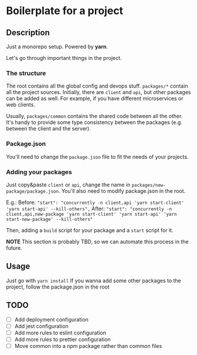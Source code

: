 # Boilerplate for a project

## Description
Just a monorepo setup.
Powered by **yarn**.

Let's go through important things in the project.

### The structure
The root contains all the global config and devops stuff.
`packages/*` contain all the project sources.
Initially, there are `client` and `api`, but other packages can be added as well.
For example, if you have different microservices or web clients.

Usually, `packages/common` contains the shared code between all the other.
It's handy to provide some type consistency between the packages (e.g. between the client and the server).

### Package.json
You'll need to change the `package.json` file to fit the needs of your projects.

### Adding your packages
Just copy&paste `client` or `api`, change the name in `packages/new-package/package.json`.
You'll also need to modify package.json in the root.

E.g.:
Before: 
`"start": "concurrently -n client,api 'yarn start-client' 'yarn start-api' --kill-others",`
After:
`"start": "concurrently -n client,api,new-package 'yarn start-client' 'yarn start-api' 'yarn start-new-package' --kill-others"`

Then, adding a `build` script for your package and a `start` script for it.

**NOTE** This section is probably TBD, so we can automate this process in the future.



## Usage
Just go with `yarn install`
If you wanna add some other packages to the project, follow the package.json in the root


## TODO
- [ ] Add deployment configuration
- [ ] Add jest configuration
- [ ] Add more rules to eslint configuration 
- [ ] Add more rules to prettier configuration
- [ ] Move common into a npm package rather than common files
